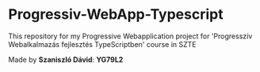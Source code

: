 # Progressiv-WebApp-Typescript
This repository for my Progressive Webapplication project for  'Progresszív Webalkalmazás fejlesztés TypeScriptben' course in SZTE

Made by __Szaniszló Dávid__: __YG79L2__
